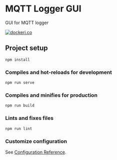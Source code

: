 # MQTT Logger GUI

GUI for MQTT logger

[![dockeri.co](https://dockeri.co/image/moreillon/mqtt-logger-front)](https://hub.docker.com/r/moreillon/mqtt-logger-front)

## Project setup
```
npm install
```

### Compiles and hot-reloads for development
```
npm run serve
```

### Compiles and minifies for production
```
npm run build
```

### Lints and fixes files
```
npm run lint
```

### Customize configuration
See [Configuration Reference](https://cli.vuejs.org/config/).

